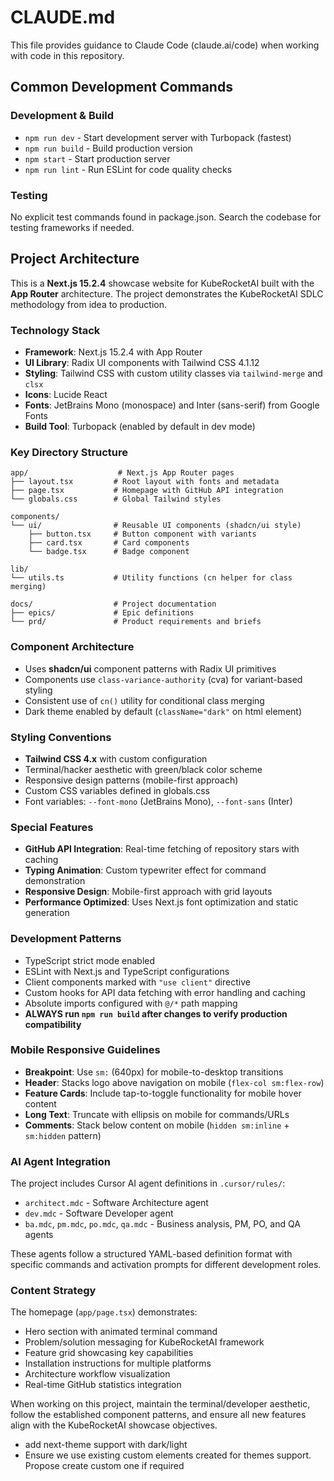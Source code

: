 # CLAUDE.md

This file provides guidance to Claude Code (claude.ai/code) when working with code in this repository.

## Common Development Commands

### Development & Build

- `npm run dev` - Start development server with Turbopack (fastest)
- `npm run build` - Build production version
- `npm start` - Start production server
- `npm run lint` - Run ESLint for code quality checks

### Testing

No explicit test commands found in package.json. Search the codebase for testing frameworks if needed.

## Project Architecture

This is a **Next.js 15.2.4** showcase website for KubeRocketAI built with the **App Router** architecture. The project demonstrates the KubeRocketAI SDLC methodology from idea to production.

### Technology Stack

- **Framework**: Next.js 15.2.4 with App Router
- **UI Library**: Radix UI components with Tailwind CSS 4.1.12
- **Styling**: Tailwind CSS with custom utility classes via `tailwind-merge` and `clsx`
- **Icons**: Lucide React
- **Fonts**: JetBrains Mono (monospace) and Inter (sans-serif) from Google Fonts
- **Build Tool**: Turbopack (enabled by default in dev mode)

### Key Directory Structure

```
app/                    # Next.js App Router pages
├── layout.tsx         # Root layout with fonts and metadata
├── page.tsx           # Homepage with GitHub API integration
└── globals.css        # Global Tailwind styles

components/
└── ui/                # Reusable UI components (shadcn/ui style)
    ├── button.tsx     # Button component with variants
    ├── card.tsx       # Card components
    └── badge.tsx      # Badge component

lib/
└── utils.ts           # Utility functions (cn helper for class merging)

docs/                  # Project documentation
├── epics/             # Epic definitions
└── prd/               # Product requirements and briefs
```

### Component Architecture

- Uses **shadcn/ui** component patterns with Radix UI primitives
- Components use `class-variance-authority` (cva) for variant-based styling
- Consistent use of `cn()` utility for conditional class merging
- Dark theme enabled by default (`className="dark"` on html element)

### Styling Conventions

- **Tailwind CSS 4.x** with custom configuration
- Terminal/hacker aesthetic with green/black color scheme
- Responsive design patterns (mobile-first approach)
- Custom CSS variables defined in globals.css
- Font variables: `--font-mono` (JetBrains Mono), `--font-sans` (Inter)

### Special Features

- **GitHub API Integration**: Real-time fetching of repository stars with caching
- **Typing Animation**: Custom typewriter effect for command demonstration
- **Responsive Design**: Mobile-first approach with grid layouts
- **Performance Optimized**: Uses Next.js font optimization and static generation

### Development Patterns

- TypeScript strict mode enabled
- ESLint with Next.js and TypeScript configurations
- Client components marked with `"use client"` directive
- Custom hooks for API data fetching with error handling and caching
- Absolute imports configured with `@/*` path mapping
- **ALWAYS run `npm run build` after changes to verify production compatibility**

### Mobile Responsive Guidelines

- **Breakpoint**: Use `sm:` (640px) for mobile-to-desktop transitions
- **Header**: Stacks logo above navigation on mobile (`flex-col sm:flex-row`)
- **Feature Cards**: Include tap-to-toggle functionality for mobile hover content
- **Long Text**: Truncate with ellipsis on mobile for commands/URLs
- **Comments**: Stack below content on mobile (`hidden sm:inline` + `sm:hidden` pattern)

### AI Agent Integration

The project includes Cursor AI agent definitions in `.cursor/rules/`:

- `architect.mdc` - Software Architecture agent
- `dev.mdc` - Software Developer agent
- `ba.mdc`, `pm.mdc`, `po.mdc`, `qa.mdc` - Business analysis, PM, PO, and QA agents

These agents follow a structured YAML-based definition format with specific commands and activation prompts for different development roles.

### Content Strategy

The homepage (`app/page.tsx`) demonstrates:

- Hero section with animated terminal command
- Problem/solution messaging for KubeRocketAI framework
- Feature grid showcasing key capabilities
- Installation instructions for multiple platforms
- Architecture workflow visualization
- Real-time GitHub statistics integration

When working on this project, maintain the terminal/developer aesthetic, follow the established component patterns, and ensure all new features align with the KubeRocketAI showcase objectives.

- add next-theme support with dark/light
- Ensure we use existing custom elements created for themes support. Propose create custom one if required
